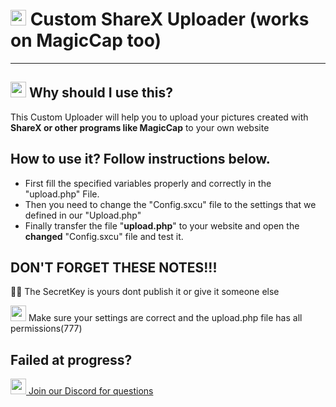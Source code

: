 # <img src="https://image.flaticon.com/icons/svg/892/892311.svg" width="25px"> Custom ShareX Uploader (works on MagicCap too)
-------
## <img src="https://image.flaticon.com/icons/svg/2476/2476199.svg" width="25px"> Why should I use this?
This Custom Uploader will help you to upload your pictures created with **ShareX or other programs like MagicCap** to your own website

## How to use it? Follow instructions below.
 * First fill the specified variables properly and correctly in the "upload.php" File.
 * Then you need to change the "Config.sxcu" file to the settings that we defined in our "Upload.php"
 * Finally transfer the file "__upload.php__" to your website and open the **changed** "Config.sxcu" file and test it.

## DON'T FORGET THESE NOTES!!!
 🕵️‍♂️ The SecretKey is yours dont publish it or give it someone else
 <p><img src="https://image.flaticon.com/icons/svg/892/892311.svg" width="25px"> Make sure your settings are correct and the upload.php file has all permissions(777) </p>

## Failed at progress?
[<p><img src="https://image.flaticon.com/icons/svg/2111/2111370.svg" width="25px"> Join our Discord for questions</p>](https://discord.gg/Wh4kJ4x)

